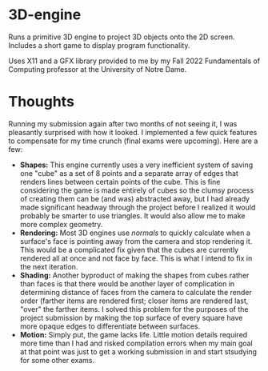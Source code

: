 # 3D-engine

Runs a primitive 3D engine to project 3D objects onto the 2D screen. Includes a short game to display program functionality.

Uses X11 and a GFX library provided to me by my Fall 2022 Fundamentals of Computing professor at the University of Notre Dame.


# Thoughts

Running my submission again after two months of not seeing it, I was pleasantly surprised with how it looked. I implemented a few quick features to compensate for my time crunch (final exams were upcoming). Here are a few:
  * __Shapes:__ This engine currently uses a very inefficient system of saving one "cube" as a set of 8 points and a separate array of edges that renders lines between certain points of the cube. This is fine considering the game is made entirely of cubes so the clumsy process of creating them can be (and was) abstracted away, but I had already made significant headway through the project before I realized it would probably be smarter to use triangles. It would also allow me to make more complex geometry.
  * __Rendering:__ Most 3D engines use _normals_ to quickly calculate when a surface's face is pointing away from the camera and stop rendering it. This would be a complicated fix given that the cubes are currently rendered all at once and not face by face. This is what I intend to fix in the next iteration.
  * __Shading:__ Another byproduct of making the shapes from cubes rather than faces is that there would be another layer of complication in determining distance of faces from the camera to calculate the render order (farther items are rendered first; closer items are rendered last, "over" the farther items. I solved this problem for the purposes of the project submission by making the top surface of every square have more opaque edges to differentiate between surfaces.
  * __Motion:__ Simply put, the game lacks life. Little motion details required more time than I had and risked compilation errors when my main goal at that point was just to get a working submission in and start stsudying for some other exams.

